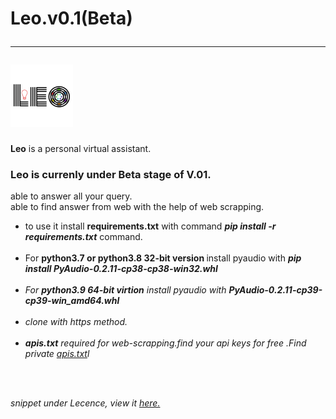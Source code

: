 # Leo.v0.1(Beta)<hr><img src="leologo.png" height="100px" width="100px">

<b>Leo</b> is a personal virtual assistant.<br>
<h3> Leo is currenly under Beta stage of V.01.</h3>
able to answer all your query.<br>
able to find answer from web with the help of web scrapping.<br>
<ul>
<li>to use it install <b>requirements.txt</b> with command <b><i>pip install -r requirements.txt</i></b> command.</li><br>
<li>For <b>python3.7 or python3.8 32-bit version </b>install pyaudio with <b><i>pip install PyAudio-0.2.11-cp38-cp38-win32.whl<i></b></li><br>
 <li>For <b>python3.9 64-bit virtion</b> install pyaudio with <b><i>PyAudio-0.2.11-cp39-cp39-win_amd64.whl<i></b></li><br>
<li>clone with https method.</li><br>
<li><b>apis.txt</b> required for web-scrapping.find your api keys for free .Find private <a href="https://github.com/tirtharajsinha/private-files/blob/main/apis.txt">apis.txt</a>l</li>
  </ul>
  <br><br>

snippet under Lecence, view it <a href="https://github.com/tirtharajsinha/vertual-assistant/blob/main/LICENSE">here.</a>

